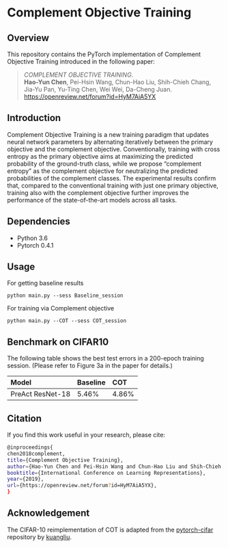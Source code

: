 # Complement Objective Training


## Overview

This repository contains the PyTorch implementation of Complement Objective Training introduced in the following paper:

> _COMPLEMENT OBJECTIVE TRAINING_. <br>
**Hao-Yun Chen**, Pei-Hsin Wang, Chun-Hao Liu, Shih-Chieh Chang, Jia-Yu Pan, Yu-Ting Chen, Wei Wei, Da-Cheng Juan. <br> <https://openreview.net/forum?id=HyM7AiA5YX>

## Introduction
Complement Objective Training is a new training paradigm that updates neural network parameters by alternating iteratively between the primary objective and the complement objective. Conventionally, training with cross entropy as the primary objective aims at maximizing the predicted probability of the ground-truth class, while we propose “complement entropy” as the complement objective for neutralizing the predicted probabilities of the complement classes. The experimental results confirm that, compared to the conventional training with just one primary objective, training also with the complement objective further improves the performance of the state-of-the-art models across all tasks.

## Dependencies

* Python 3.6 
* Pytorch 0.4.1


## Usage
For getting baseline results
	
	python main.py --sess Baseline_session
	
For training via Complement objective

	python main.py --COT --sess COT_session


## Benchmark on CIFAR10

The following table shows the best test errors in a 200-epoch training session. (Please refer to Figure 3a in the paper for details.)

| Model              | Baseline  | COT |
|:-------------------|:---------------------|:---------------------|
| PreAct ResNet-18                |               5.46%  |               4.86%  |


## Citation
If you find this work useful in your research, please cite:
```bash
@inproceedings{
chen2018complement,
title={Complement Objective Training},
author={Hao-Yun Chen and Pei-Hsin Wang and Chun-Hao Liu and Shih-Chieh Chang and Jia-Yu Pan and Yu-Ting Chen and Wei Wei and Da-Cheng Juan},
booktitle={International Conference on Learning Representations},
year={2019},
url={https://openreview.net/forum?id=HyM7AiA5YX},
}
```

## Acknowledgement
The CIFAR-10 reimplementation of COT is adapted from the [pytorch-cifar](https://github.com/kuangliu/pytorch-cifar) repository by [kuangliu](https://github.com/kuangliu).

